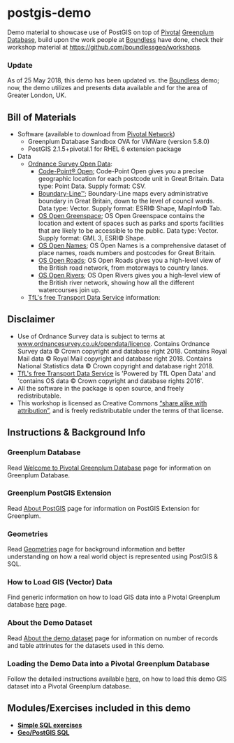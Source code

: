 # postgis-demo
Demo material to showcase use of PostGIS on top of [Pivotal](http://pivotal.io) [Greenplum Database](http://greenplum.org), build upon the work people at [Boundless](http://boundlessgeo.com/) have done, check their workshop material at https://github.com/boundlessgeo/workshops.

### Update ###
As of 25 May 2018, this demo has been updated vs. the [Boundless](http://boundlessgeo.com/) demo; now, the demo utilizes and presents data available and for the area of Greater London, UK.

## Bill of Materials
- Software (available to download from [Pivotal Network](https://network.pivotal.io/products/pivotal-gpdb))
  - Greenplum Database Sandbox OVA for VMWare (version 5.8.0)
  - PostGIS 2.1.5+pivotal.1 for RHEL 6 extension package
- Data
  - [Ordnance Survey Open Data](https://www.ordnancesurvey.co.uk/opendatadownload/products.html):
    - [Code-Point® Open](https://www.ordnancesurvey.co.uk/business-and-government/products/code-point-open.html); Code-Point Open gives you a precise geographic location for each postcode unit in Great Britain. Data type: Point Data. Supply format: CSV.
    - [Boundary-Line™](https://www.ordnancesurvey.co.uk/business-and-government/products/boundary-line.html); Boundary-Line maps every administrative boundary in Great Britain, down to the level of council wards. Data type: Vector. Supply format: ESRI© Shape, MapInfo© Tab.
    - [OS Open Greenspace](https://www.ordnancesurvey.co.uk/business-and-government/products/os-open-greenspace.html); OS Open Greenspace contains the location and extent of spaces such as parks and sports facilities that are likely to be accessible to the public. Data type: Vector. Supply format: GML 3, ESRI© Shape.
    - [OS Open Names](https://www.ordnancesurvey.co.uk/business-and-government/products/os-open-names.html); OS Open Names is a comprehensive dataset of place names, roads numbers and postcodes for Great Britain.
    - [OS Open Roads](https://www.ordnancesurvey.co.uk/business-and-government/products/os-open-roads.html); OS Open Roads gives you a high-level view of the British road network, from motorways to country lanes.
    - [OS Open Rivers](https://www.ordnancesurvey.co.uk/business-and-government/products/os-open-rivers.html); OS Open Rivers gives you a high-level view of the British river network, showing how all the different watercourses join up.
  - [TfL's free Transport Data Service](https://tfl.gov.uk/info-for/open-data-users/) information:

## Disclaimer
- Use of Ordnance Survey data is subject to terms at www.ordnancesurvey.co.uk/opendata/licence. Contains Ordnance Survey data © Crown copyright and database right 2018. Contains Royal Mail data © Royal Mail copyright and database right 2018. Contains National Statistics data © Crown copyright and database right 2018.
- [TfL's free Transport Data Service](https://tfl.gov.uk/info-for/open-data-users/) is 'Powered by TfL Open Data' and 'contains OS data © Crown copyright and database rights 2016'.
- All the software in the package is open source, and freely redistributable. 
- This workshop is licensed as Creative Commons [“share alike with attribution”](http://creativecommons.org/licenses/by-sa/3.0/us/), and is freely redistributable under the terms of that license.

## Instructions & Background Info
### Greenplum Database
Read [Welcome to Pivotal Greenplum Database](GPDB.md) page for information on Greenplum Database.
### Greenplum PostGIS Extension
Read [About PostGIS](POSTGIS.md) page for information on PostGIS Extension for Greenplum.
### Geometries
Read [Geometries](GEOMETRIES.md) page for background information and better understanding on how a real world object is represented using PostGIS & SQL.
### How to Load GIS (Vector) Data
Find generic information on how to load GIS data into a Pivotal Greenplum database [here](HOWTO-LOAD-GIS-DATA.md) page.
### About the Demo Dataset
Read [About the demo dataset](ABOUTDATA.md) page for information on number of records and table attrinutes for the datasets used in this demo.
### Loading the Demo Data into a Pivotal Greenplum Database
Follow the detailed instructions available [here](LOAD-DEMOGIS-INTO-GPDB.md), on how to load this demo GIS dataset into a Pivotal Greenplum database.

## Modules/Exercises included in this demo
- [**Simple SQL exercises**](SIMPLE-SQL.md)
- [**Geo/PostGIS SQL**](GEO-POSTGIS-SQL.md)
